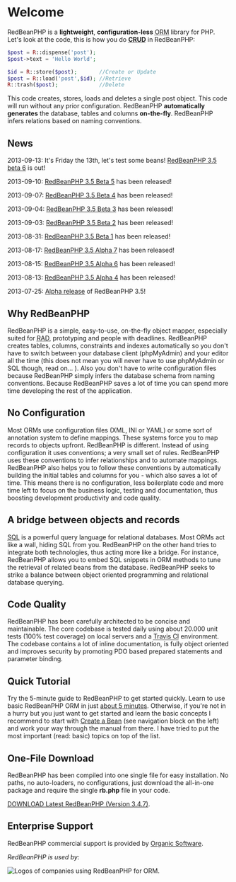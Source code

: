 # Welcome

RedBeanPHP is a **lightweight**, **configuration-less**
<abbr title="Object Relational Mapper">ORM</abbr> library for PHP.
Let's look at the code, this is how you do
<abbr style="font-weight:bold;" title="Create Retrieve Update and Delete">CRUD</abbr> in RedBeanPHP:

```php
$post = R::dispense('post');
$post->text = 'Hello World';

$id = R::store($post);       //Create or Update
$post = R::load('post',$id); //Retrieve
R::trash($post);             //Delete
```

This code creates, stores, loads and deletes a single post object.
This code will run without any prior configuration.
RedBeanPHP **automatically generates** the database, tables and columns **on-the-fly**.
RedBeanPHP infers relations based on naming conventions.

## News

<time>2013-09-13</time>: It's Friday the 13th, let's test some beans! [RedBeanPHP 3.5 beta 6](/beta_testing "RedBeanPHP 3.5 Beta 6") is out!

<time>2013-09-10</time>: [RedBeanPHP 3.5 Beta 5](/beta_testing "RedBeanPHP 3.5 Beta 5") has been released!

<time>2013-09-07</time>: [RedBeanPHP 3.5 Beta 4](/beta_testing "RedBeanPHP 3.5 Beta 4") has been released!

<time>2013-09-04</time>: [RedBeanPHP 3.5 Beta 3](/beta_testing "RedBeanPHP 3.5 Beta 3") has been released!

<time>2013-09-03</time>: [RedBeanPHP 3.5 Beta 2](/beta_testing "RedBeanPHP 3.5 Beta 2") has been released!

<time>2013-08-31</time>: [RedBeanPHP 3.5 Beta 1](/beta_testing "RedBeanPHP 3.5 Beta 1") has been released!

<time>2013-08-17</time>: [RedBeanPHP 3.5 Alpha 7](/beta_testing "RedBeanPHP 3.5 Alpha 7") has been released!

<time>2013-08-15</time>: [RedBeanPHP 3.5 Alpha 6](/beta_testing "RedBeanPHP 3.5 Alpha 6") has been released!

<time>2013-08-13</time>: [RedBeanPHP 3.5 Alpha 4](/beta_testing "RedBeanPHP 3.5 Alpha 4") has been released!

<time>2013-07-25</time>: [Alpha release](/beta_testing "RedBeanPHP 3.5 Alpha 1") of RedBeanPHP 3.5!

## Why RedBeanPHP

RedBeanPHP is a simple, easy-to-use, on-the-fly object mapper, especially suited for
<abbr title="Rapid Application Development - in other words, insane deadlines">RAD</abbr>,
prototyping and people
with deadlines. RedBeanPHP creates tables, columns, constraints and indexes automatically
so you don't have to switch between your database client (phpMyAdmin) and your
editor all the time (this does not mean you will never have to use phpMyAdmin or SQL though, read on... ).
Also you don't have to write configuration files because RedBeanPHP
simply infers the database schema from naming conventions. Because RedBeanPHP saves a lot of
time you can spend more time developing the rest of the application.

## No Configuration

Most ORMs use configuration files (XML, INI or YAML) or some sort of annotation system
to define mappings. These systems force you to map records to objects upfront. RedBeanPHP is different.
Instead of using
configuration it uses conventions; a very small set of rules. RedBeanPHP uses these conventions
to infer relationships and to automate mappings. RedBeanPHP also helps you to follow these
conventions by automatically building the initial tables and columns for you - which also saves
a lot of time. This means there is no configuration, less boilerplate code and more time left
to focus on the business logic, testing and documentation, thus boosting development productivity and
code quality.

## A bridge between objects and records

<abbr title="SQL (structured query language) is the most common query language for most relational database systems.">SQL</abbr>
is a powerful query language for relational databases. Most ORMs act like a wall,
hiding SQL from you. RedBeanPHP on the other hand tries
to integrate both technologies, thus acting more like a bridge.
For instance, RedBeanPHP allows you to embed SQL snippets in ORM methods to tune
the retrieval of related beans from the database. RedBeanPHP seeks to strike a balance
between object oriented programming and relational database querying.

## Code Quality

RedBeanPHP has been carefully architected to be concise and maintainable.
The core codebase is tested daily using about 20.000 unit tests (100% test coverage)
on local servers and a
<abbr title="Travis CI is the continous integration solution used for RedBeanPHP.">Travis CI</abbr>
environment. The codebase contains a lot of inline documentation, is fully object oriented and
improves security by promoting PDO based prepared statements and parameter binding.

## Quick Tutorial

Try the 5-minute guide to RedBeanPHP to get started quickly.
Learn to use basic RedBeanPHP ORM in just [about 5 minutes](/quick_tour "Learn RedBeanPHP in 5 minutes").
Otherwise, if you're not in a hurry
but you just want to get started and learn the basic concepts I recommend to start with
[Create a Bean](/create_a_bean "Basic RedBeanPHP") (see navigation block on the left) and work your
way through the manual from there. I have tried to put the most important (read: basic) topics on top of the list.

## One-File Download

RedBeanPHP has been compiled into one single file for easy installation. No paths, no auto-loaders,
no configurations, just download the all-in-one package and require the single **rb.php** file
in your code.

[DOWNLOAD Latest RedBeanPHP (Version 3.4.7)](/downloadredbean.php "Get RedBeanPHP").

## Enterprise Support

RedBeanPHP commercial support is provided by [Organic Software](http://www.organicsoftware.nl/index_en.html "Organic Software").

_RedBeanPHP is used by:_

![Logos of companies using RedBeanPHP for ORM.](/img/logos3.png)
